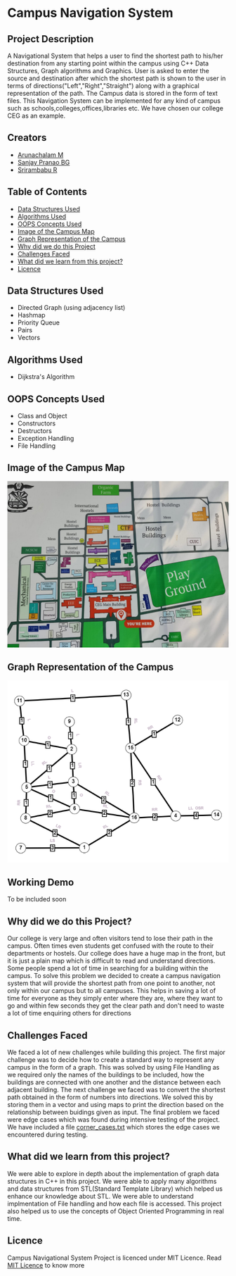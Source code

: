 # **Campus Navigation System**

## Project Description
A Navigational System that helps a user to find the shortest path to his/her destination from any starting point within the campus using C++ Data Structures, Graph algorithms and Graphics. User is asked to enter the source and destination after which the shortest path is shown to the user in terms of directions("Left","Right","Straight") along with a graphical representation of the path. The Campus data is stored in the form of text files. This Navigation System can be implemented for any kind of campus such as schools,colleges,offices,libraries etc. We have chosen our college CEG as an example.

## Creators
- [Arunachalam M](https://github.com/ArunachalamM101202)
- [Sanjay Pranao BG](https://github.com/JohnWick19)
- [Srirambabu R](https://github.com/rk-srirambabu)

## Table of Contents
- [Data Structures Used](#a)
- [Algorithms Used](#b)
- [OOPS Concepts Used](#c)
- [Image of the Campus Map](#d)
- [Graph Representation of the Campus](#e)
- [Why did we do this Project](#f)
- [Challenges Faced](#g)
- [What did we learn from this project?](#h)
- [Licence](#i)

## Data Structures Used <a id="a"></a>
- Directed Graph (using adjacency list)
- Hashmap
- Priority Queue
- Pairs
- Vectors

## Algorithms Used <a id="b"></a>
- Dijkstra's Algorithm

## OOPS Concepts Used <a id="c"></a>
- Class and Object
- Constructors
- Destructors
- Exception Handling
- File Handling

## Image of the Campus Map <a id="d"></a>
![alt text](https://github.com/CEG-Dragons/Campus-Navigation-System/blob/main/Project_files/map.jpeg)

## Graph Representation of the Campus <a id="e"></a>
![alt text](https://github.com/CEG-Dragons/Campus-Navigation-System/blob/main/Project_files/Graph_Image.png)
## Working Demo
To be included soon

## Why did we do this Project? <a id="f"></a>
Our college is very large and often visitors tend to lose their path in the campus. Often times even students get confused with the route to their departments or hostels. Our college does have a huge map in the front, but it is just a plain map which is difficult to read and understand directions. Some people spend a lot of time in searching for a building within the campus. To solve this problem we decided to create a campus navigation system that will provide the shortest path from one point to another, not only within our campus but to all campuses. This helps in saving a lot of time for everyone as they simply enter where they are, where they want to go and within few seconds they get the clear path and don't need to waste a lot of time enquiring others for directions

## Challenges Faced <a id="g"></a>
We faced a lot of new challenges while building this project. The first major challenge was to decide how to create a standard way to represent any campus in the form of a graph. This was solved by using File Handling as we required only the names of the buildings to be included, how the buildings are connected with one another and the distance between each adjacent building. The next challenge we faced was to convert the shortest path obtained in the form of numbers into directions. We solved this by storing them in a vector and using maps to print the direction based on the relationship between buidings given as input. The final problem we faced were edge cases which was found during intensive testing of the project. We have included a file [corner_cases.txt](https://github.com/CEG-Dragons/Campus-Navigation-System/blob/main/Project_files/corner_cases.txt) which stores the edge cases we encountered during testing.

## What did we learn from this project? <a id="h"></a>
We were able to explore in depth about the implementation of graph data structures in C++ in this project. We were able to apply many algorithms and data structures from STL(Standard Template Library) which helped us enhance our knowledge about STL. We were able to understand implmentation of File handling and how each file is accessed. This project also helped us to use the concepts of Object Oriented Programming in real time.

## Licence <a id="i"></a>
Campus Navigational System Project is licenced under MIT Licence. Read [MIT Licence](https://github.com/CEG-Dragons/Campus-Navigation-System/blob/main/LICENSE) to know more
